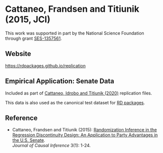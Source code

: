 # Cattaneo, Frandsen and Titiunik (2015, JCI)

This work was supported in part by the National Science Foundation through grant [SES-1357561](https://www.nsf.gov/awardsearch/showAward?AWD_ID=1357561).

## Website

https://rdpackages.github.io/replication

## Empirical Application: Senate Data

Included as part of [Cattaneo, Idrobo and Titiunik (2020)](https://github.com/rdpackages-replication/CIT_2020_CUP) replication files.

This data is also used as the canonical test dataset for [RD packages](https://rdpackages.github.io).

## Reference

- Cattaneo, Frandsen and Titiunik (2015): [Randomization Inference in the Regression Discontinuity Design: An Application to Party Advantages in the U.S. Senate](https://rdpackages.github.io/references/Cattaneo-Frandsen-Titiunik_2015_JCI.pdf).<br>
_Journal of Causal Inference_ 3(1): 1-24.

<br><br>
